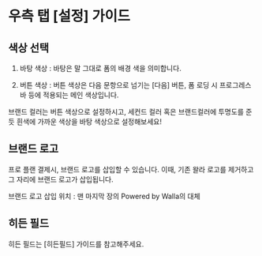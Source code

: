 # 우측 탭 [설정] 가이드

## 색상 선택

1) 바탕 색상 : 바탕은 말 그대로 폼의 배경 색을 의미합니다.

2) 버튼 색상 : 버튼 색상은 다음 문항으로 넘기는 [다음] 버튼, 폼 로딩 시 프로그레스 바 등에 적용되는 메인 색상입니다. 

브랜드 컬러는 버튼 색상으로 설정하시고, 세컨드 컬러 혹은 브랜드컬러에 투명도를 준듯 흰색에 가까운 색상을 바탕 색상으로 설정해보세요!

## 브랜드 로고

프로 플랜 결제시, 브랜드 로고를 삽입할 수 있습니다. 이때, 기존 왈라 로고를 제거하고 그 자리에 브랜드 로고가 삽입됩니다.

브랜드 로고 삽입 위치 : 맨 마지막 장의 Powered by Walla의 대체

## 히든 필드

히든 필드는 [히든필드] 가이드를 참고해주세요.